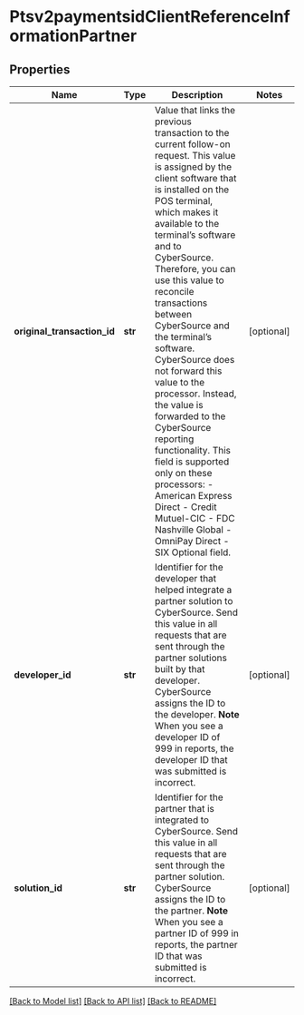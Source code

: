 # Ptsv2paymentsidClientReferenceInformationPartner

## Properties
Name | Type | Description | Notes
------------ | ------------- | ------------- | -------------
**original_transaction_id** | **str** | Value that links the previous transaction to the current follow-on request. This value is assigned by the client software that is installed on the POS terminal, which makes it available to the terminal’s software and to CyberSource. Therefore, you can use this value to reconcile transactions between CyberSource and the terminal’s software.  CyberSource does not forward this value to the processor. Instead, the value is forwarded to the CyberSource reporting functionality.  This field is supported only on these processors: - American Express Direct - Credit Mutuel-CIC - FDC Nashville Global - OmniPay Direct - SIX  Optional field.  | [optional] 
**developer_id** | **str** | Identifier for the developer that helped integrate a partner solution to CyberSource.  Send this value in all requests that are sent through the partner solutions built by that developer. CyberSource assigns the ID to the developer.  **Note** When you see a developer ID of 999 in reports, the developer ID that was submitted is incorrect.  | [optional] 
**solution_id** | **str** | Identifier for the partner that is integrated to CyberSource.  Send this value in all requests that are sent through the partner solution. CyberSource assigns the ID to the partner.  **Note** When you see a partner ID of 999 in reports, the partner ID that was submitted is incorrect.  | [optional] 

[[Back to Model list]](../README.md#documentation-for-models) [[Back to API list]](../README.md#documentation-for-api-endpoints) [[Back to README]](../README.md)


